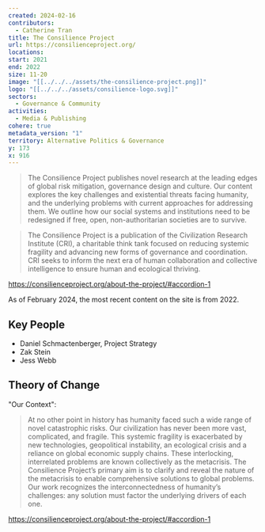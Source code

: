 ```yaml
---
created: 2024-02-16
contributors:
  - Catherine Tran
title: The Consilience Project
url: https://consilienceproject.org/
locations: 
start: 2021
end: 2022
size: 11-20
image: "[[../../../assets/the-consilience-project.png]]"
logo: "[[../../../assets/consilience-logo.svg]]"
sectors:
  - Governance & Community
activities:
  - Media & Publishing
cohere: true
metadata_version: "1"
territory: Alternative Politics & Governance
y: 173
x: 916
---
```

>The Consilience Project publishes novel research at the leading edges of global risk mitigation, governance design and culture. Our content explores the key challenges and existential threats facing humanity, and the underlying problems with current approaches for addressing them. We outline how our social systems and institutions need to be redesigned if free, open, non-authoritarian societies are to survive.

>The Consilience Project is a publication of the Civilization Research Institute (CRI), a charitable think tank focused on reducing systemic fragility and advancing new forms of governance and coordination. CRI seeks to inform the next era of human collaboration and collective intelligence to ensure human and ecological thriving.

https://consilienceproject.org/about-the-project/#accordion-1

As of February 2024, the most recent content on the site is from 2022. 

## Key People

- Daniel Schmactenberger, Project Strategy
- Zak Stein
- Jess Webb

## Theory of Change

"Our Context":
>At no other point in history has humanity faced such a wide range of novel catastrophic risks. Our civilization has never been more vast, complicated, and fragile. This systemic fragility is exacerbated by new technologies, geopolitical instability, an ecological crisis and a reliance on global economic supply chains. These interlocking, interrelated problems are known collectively as the metacrisis. The Consilience Project’s primary aim is to clarify and reveal the nature of the metacrisis to enable comprehensive solutions to global problems. Our work recognizes the interconnectedness of humanity’s challenges: any solution must factor the underlying drivers of each one.

https://consilienceproject.org/about-the-project/#accordion-1













